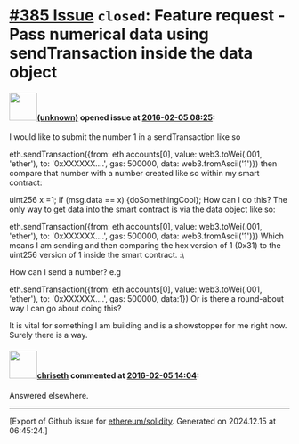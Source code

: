 # [\#385 Issue](https://github.com/ethereum/solidity/issues/385) `closed`: Feature request - Pass numerical data using sendTransaction inside the data object

#### <img src="(unknown)" width="50">[(unknown)]((unknown)) opened issue at [2016-02-05 08:25](https://github.com/ethereum/solidity/issues/385):

I would like to submit the number 1 in a sendTransaction like so

eth.sendTransaction({from: eth.accounts[0], value: web3.toWei(.001, 'ether'), to: '0xXXXXXX....', gas: 500000, data: web3.fromAscii('1')})
then compare that number with a number created like so within my smart contract:

uint256 x =1; if (msg.data == x) {doSomethingCool};
How can I do this? The only way to get data into the smart contract is via the data object like so:

eth.sendTransaction({from: eth.accounts[0], value: web3.toWei(.001, 'ether'), to: '0xXXXXXX....', gas: 500000, data: web3.fromAscii('1')})
Which means I am sending and then comparing the hex version of 1 (0x31) to the uint256 version of 1 inside the smart contract. :\

How can I send a number? e.g

eth.sendTransaction({from: eth.accounts[0], value: web3.toWei(.001, 'ether'), to: '0xXXXXXX....', gas: 500000, data:1})
Or is there a round-about way I can go about doing this?

It is vital for something I am building and is a showstopper for me right now. Surely there is a way.


#### <img src="https://avatars.githubusercontent.com/u/9073706?v=4" width="50">[chriseth](https://github.com/chriseth) commented at [2016-02-05 14:04](https://github.com/ethereum/solidity/issues/385#issuecomment-180372396):

Answered elsewhere.


-------------------------------------------------------------------------------



[Export of Github issue for [ethereum/solidity](https://github.com/ethereum/solidity). Generated on 2024.12.15 at 06:45:24.]
